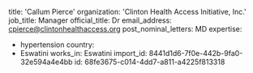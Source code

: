 title: 'Callum Pierce'
organization: 'Clinton Health Access Initiative, Inc.'
job_title: Manager
official_title: Dr
email_address: cpierce@clintonhealthaccess.org
post_nominal_letters: MD
expertise:
  - hypertension
country:
  - Eswatini
works_in: Eswatini
import_id: 8441d1d6-7f0e-442b-9fa0-32e594a4e4bb
id: 68fe3675-c014-4dd7-a811-a4225f813318
